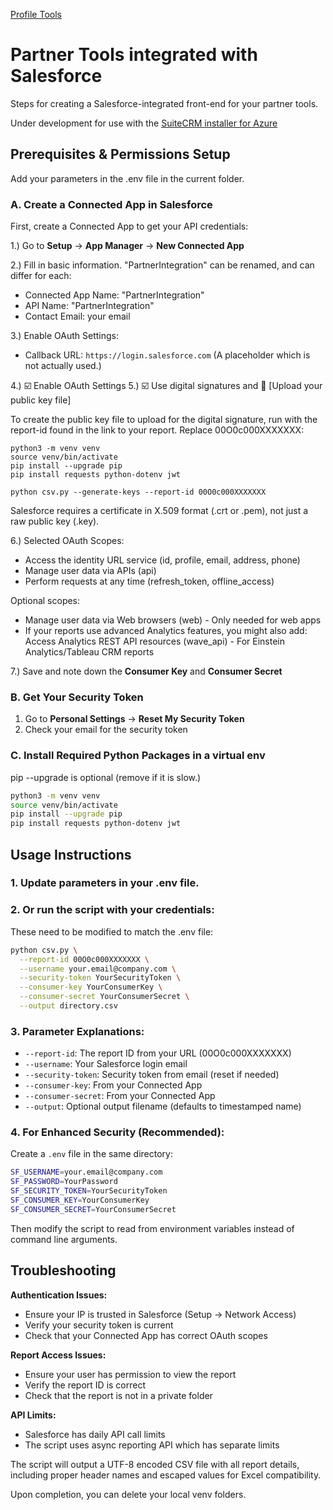 [Profile Tools](../../../)

# Partner Tools integrated with Salesforce

Steps for creating a Salesforce-integrated front-end for your partner tools.

Under development for use with the [SuiteCRM installer for Azure](../../../crm)

## Prerequisites & Permissions Setup

Add your parameters in the .env file in the current folder.

### A. Create a Connected App in Salesforce

First, create a Connected App to get your API credentials:

1.) Go to **Setup** → **App Manager** → **New Connected App**

2.) Fill in basic information. "PartnerIntegration" can be renamed, and can differ for each:
   - Connected App Name: "PartnerIntegration"
   - API Name: "PartnerIntegration"
   - Contact Email: your email

3.) Enable OAuth Settings:

   - Callback URL: `https://login.salesforce.com` (A placeholder which is not actually used.)

4.) ☑️ Enable OAuth Settings
5.) ☑️ Use digital signatures and 📁 [Upload your public key file]

To create the public key file to upload for the digital signature, run with the report-id found in the link to your report. Replace 00O0c000XXXXXXX:

    python3 -m venv venv
    source venv/bin/activate
    pip install --upgrade pip
    pip install requests python-dotenv jwt
    
    python csv.py --generate-keys --report-id 00O0c000XXXXXXX


Salesforce requires a certificate in X.509 format (.crt or .pem), not just a raw public key (.key).

6.) Selected OAuth Scopes:
- Access the identity URL service (id, profile, email, address, phone)
- Manage user data via APIs (api)  
- Perform requests at any time (refresh_token, offline_access)

Optional scopes:
- Manage user data via Web browsers (web) - Only needed for web apps
- If your reports use advanced Analytics features, you might also add:
Access Analytics REST API resources (wave_api) - For Einstein Analytics/Tableau CRM reports


7.) Save and note down the **Consumer Key** and **Consumer Secret**

### B. Get Your Security Token
1. Go to **Personal Settings** → **Reset My Security Token**
2. Check your email for the security token

### C. Install Required Python Packages in a virtual env
pip --upgrade is optional (remove if it is slow.)
```bash
python3 -m venv venv
source venv/bin/activate
pip install --upgrade pip
pip install requests python-dotenv jwt
```

## Usage Instructions

### 1. Update parameters in your .env file.

### 2. Or run the script with your credentials:

These need to be modified to match the .env file:

```bash
python csv.py \
  --report-id 00O0c000XXXXXXX \
  --username your.email@company.com \
  --security-token YourSecurityToken \
  --consumer-key YourConsumerKey \
  --consumer-secret YourConsumerSecret \
  --output directory.csv
```

### 3. Parameter Explanations:

- `--report-id`: The report ID from your URL (00O0c000XXXXXXX)
- `--username`: Your Salesforce login email
- `--security-token`: Security token from email (reset if needed)
- `--consumer-key`: From your Connected App
- `--consumer-secret`: From your Connected App
- `--output`: Optional output filename (defaults to timestamped name)

### 4. For Enhanced Security (Recommended):

Create a `.env` file in the same directory:

```bash
SF_USERNAME=your.email@company.com
SF_PASSWORD=YourPassword
SF_SECURITY_TOKEN=YourSecurityToken
SF_CONSUMER_KEY=YourConsumerKey
SF_CONSUMER_SECRET=YourConsumerSecret
```

Then modify the script to read from environment variables instead of command line arguments.

## Troubleshooting

**Authentication Issues:**
- Ensure your IP is trusted in Salesforce (Setup → Network Access)
- Verify your security token is current
- Check that your Connected App has correct OAuth scopes

**Report Access Issues:**
- Ensure your user has permission to view the report
- Verify the report ID is correct
- Check that the report is not in a private folder

**API Limits:**
- Salesforce has daily API call limits
- The script uses async reporting API which has separate limits

The script will output a UTF-8 encoded CSV file with all report details, including proper header names and escaped values for Excel compatibility.



Upon completion, you can delete your local venv folders.